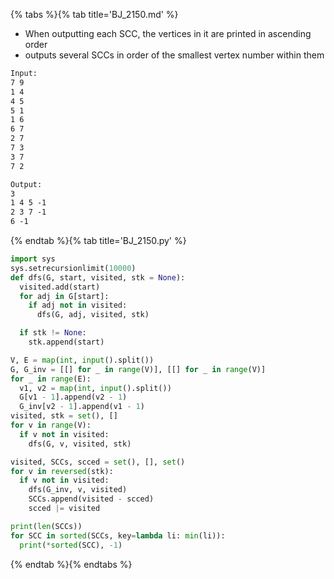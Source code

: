 {% tabs %}{% tab title='BJ_2150.md' %}

* When outputting each SCC, the vertices in it are printed in ascending order
* outputs several SCCs in order of the smallest vertex number within them

```txt
Input:
7 9
1 4
4 5
5 1
1 6
6 7
2 7
7 3
3 7
7 2

Output:
3
1 4 5 -1
2 3 7 -1
6 -1
```

{% endtab %}{% tab title='BJ_2150.py' %}

```py
import sys
sys.setrecursionlimit(10000)
def dfs(G, start, visited, stk = None):
  visited.add(start)
  for adj in G[start]:
    if adj not in visited:
      dfs(G, adj, visited, stk)

  if stk != None:
    stk.append(start)

V, E = map(int, input().split())
G, G_inv = [[] for _ in range(V)], [[] for _ in range(V)]
for _ in range(E):
  v1, v2 = map(int, input().split())
  G[v1 - 1].append(v2 - 1)
  G_inv[v2 - 1].append(v1 - 1)
visited, stk = set(), []
for v in range(V):
  if v not in visited:
    dfs(G, v, visited, stk)

visited, SCCs, scced = set(), [], set()
for v in reversed(stk):
  if v not in visited:
    dfs(G_inv, v, visited)
    SCCs.append(visited - scced)
    scced |= visited

print(len(SCCs))
for SCC in sorted(SCCs, key=lambda li: min(li)):
  print(*sorted(SCC), -1)
```

{% endtab %}{% endtabs %}

